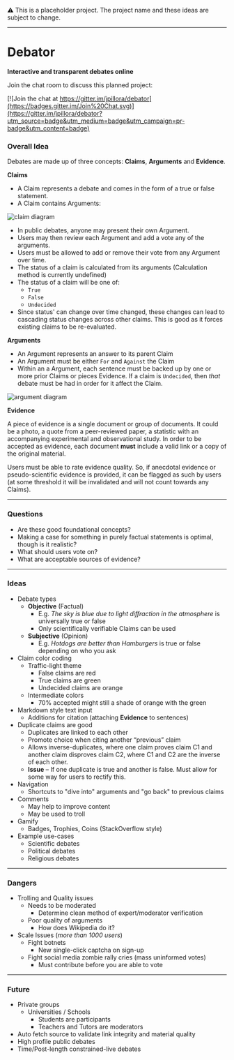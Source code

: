 :warning: This is a placeholder project. The project name and these ideas are subject to change.

---

# Debator

**Interactive and transparent debates online**

Join the chat room to discuss this planned project:

[![Join the chat at https://gitter.im/jpillora/debator](https://badges.gitter.im/Join%20Chat.svg)](https://gitter.im/jpillora/debator?utm_source=badge&utm_medium=badge&utm_campaign=pr-badge&utm_content=badge)

### Overall Idea

Debates are made up of three concepts: **Claims**, **Arguments** and **Evidence**.

**Claims**

* A Claim represents a debate and comes in the form of a true or false statement.
* A Claim contains Arguments:

![claim diagram](https://docs.google.com/drawings/d/1ROGqx_iZ9OwUmS57BVzWs9Hno2jEppSmwGN725Sf-5U/pub?w=517&h=442)

* In public debates, anyone may present their own Argument.
* Users may then review each Argument and add a vote any of the arguments.
* Users must be allowed to add or remove their vote from any Argument over time.
* The status of a claim is calculated from its arguments (Calculation method is currently undefined)
* The status of a claim will be one of:
	* `True`
	* `False`
	* `Undecided`
* Since status' can change over time changed, these changes can lead to cascading status changes across other claims. This is good as it forces existing claims to be re-evaluated.

**Arguments**

* An Argument represents an answer to its parent Claim
* An Argument must be either `For` and `Against` the Claim
* Within an a Argument, each sentence must be backed up by one or more prior Claims or pieces Evidence. If a claim is `Undecided`, then *that* debate must be had in order for it affect the Claim.

![argument diagram](https://docs.google.com/drawings/d/1i-IKMR9W1n_3xHnfmiabU8vRpQ12qHt7wEWQbx4HDrk/pub?w=548&h=495)

**Evidence**

A piece of evidence is a single document or group of documents. It could be a photo, a quote from a peer-reviewed paper, a statistic with an accompanying experimental and observational study. In order to be accepted as evidence, each document **must** include a valid link or a copy of the original material.

Users must be able to rate evidence quality. So, if anecdotal evidence or pseudo-scientific evidence is provided, it can be flagged as such by users (at some threshold it will be invalidated and will not count towards any Claims).

---

### Questions

* Are these good foundational concepts?
* Making a case for something in purely factual statements is optimal, though is it realistic?
* What should users vote on?
* What are acceptable sources of evidence?

---

### Ideas

* Debate types
	* **Objective** (Factual)
		* E.g. *The sky is blue due to light diffraction in the atmosphere* is universally true or false
		* Only scientifically verifiable Claims can be used
	* **Subjective** (Opinion)
		* E.g. *Hotdogs are better than Hamburgers* is true or false depending on who you ask
* Claim color coding
	* Traffic-light theme
		* False claims are red
		* True claims are green
		* Undecided claims are orange
	* Intermediate colors
		* 70% accepted might still a shade of orange with the green
* Markdown style text input
	* Additions for citation (attaching **Evidence** to sentences)
* Duplicate claims are good
	* Duplicates are linked to each other
	* Promote choice when citing another “previous” claim
	* Allows inverse-duplicates, where one claim proves claim C1 and another claim disproves claim C2, where C1 and C2 are the inverse of each other.
	* **Issue** – If one duplicate is true and another is false. Must allow for some way for users to rectify this.
* Navigation
	* Shortcuts to "dive into" arguments and "go back" to previous claims
* Comments
	* May help to improve content
	* May be used to troll
* Gamify
	* Badges, Trophies, Coins (StackOverflow style)
* Example use-cases
	* Scientific debates
	* Political debates
	* Religious debates

---

### Dangers

* Trolling and Quality issues
	* Needs to be moderated
		* Determine clean method of expert/moderator verification
	* Poor quality of arguments
		* How does Wikipedia do it?
* Scale Issues (*more than 1000 users*)
	* Fight botnets
		* New single-click captcha on sign-up
	* Fight social media zombie rally cries (mass uninformed votes)
		* Must contribute before you are able to vote

---

### Future

* Private groups
	* Universities / Schools
		* Students are participants
		* Teachers and Tutors are moderators
* Auto fetch source to validate link integrity and material quality
* High profile public debates
* Time/Post-length constrained-live debates
